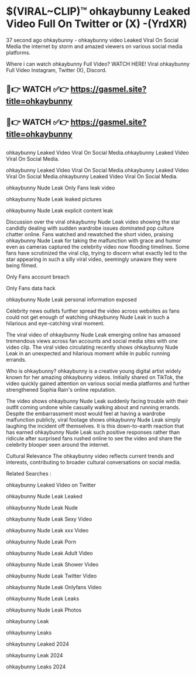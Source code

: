 # $(VIRAL~CLIP)™ ohkaybunny Leaked Video Full On Twitter or (X) -(YrdXR)
37 second ago ohkaybunny - ohkaybunny video Leaked Viral On Social Media the internet by storm and amazed viewers on various social media platforms.

Where i can watch ohkaybunny Full Video? WATCH HERE! Viral ohkaybunny Full Video Instagram, Twitter (X), Discord.

## 🔴👉 WATCH ✅👉 https://gasmel.site?title=ohkaybunny
## 🔴👉 WATCH ✅👉 https://gasmel.site?title=ohkaybunny
##
ohkaybunny Leaked Video Viral On Social Media.ohkaybunny Leaked Video Viral On Social Media.

ohkaybunny Leaked Video Viral On Social Media.ohkaybunny Leaked Video Viral On Social Media.ohkaybunny Leaked Video Viral On Social Media.

ohkaybunny Nude Leak Only Fans leak video

ohkaybunny Nude Leak leaked pictures

ohkaybunny Nude Leak explicit content leak

Discussion over the viral ohkaybunny Nude Leak video showing the star candidly dealing with sudden wardrobe issues dominated pop culture chatter online. Fans watched and rewatched the short video, praising ohkaybunny Nude Leak for taking the malfunction with grace and humor even as cameras captured the celebrity video now flooding timelines. Some fans have scrutinized the viral clip, trying to discern what exactly led to the star appearing in such a silly viral video, seemingly unaware they were being filmed.


Only Fans account breach

Only Fans data hack

ohkaybunny Nude Leak personal information exposed

Celebrity news outlets further spread the video across websites as fans could not get enough of watching ohkaybunny Nude Leak in such a hilarious and eye-catching viral moment.


The viral video of ohkaybunny Nude Leak emerging online has amassed tremendous views across fan accounts and social media sites with one video clip. The viral video circulating recently shows ohkaybunny Nude Leak in an unexpected and hilarious moment while in public running errands.


Who is ohkaybunny? ohkaybunny is a creative young digital artist widely known for her amazing ohkaybunny videos. Initially shared on TikTok, the video quickly gained attention on various social media platforms and further strengthened Sophia Rain's online reputation.

The video shows ohkaybunny Nude Leak suddenly facing trouble with their outfit coming undone while casually walking about and running errands. Despite the embarrassment most would feel at having a wardrobe malfunction publicly, viral footage shows ohkaybunny Nude Leak simply laughing the incident off themselves. It is this down-to-earth reaction that has earned ohkaybunny Nude Leak such positive responses rather than ridicule after surprised fans rushed online to see the video and share the celebrity blooper seen around the internet.

Cultural Relevance The ohkaybunny video reflects current trends and interests, contributing to broader cultural conversations on social media.

Related Searches :

ohkaybunny Leaked Video on Twitter

ohkaybunny Nude Leak Leaked

ohkaybunny Nude Leak Nude

ohkaybunny Nude Leak Sexy Video

ohkaybunny Nude Leak xxx Video

ohkaybunny Nude Leak Porn

ohkaybunny Nude Leak Adult Video

ohkaybunny Nude Leak Shower Video

ohkaybunny Nude Leak Twitter Video

ohkaybunny Nude Leak Onlyfans Video

ohkaybunny Nude Leak Leaks

ohkaybunny Nude Leak Photos

ohkaybunny Leak

ohkaybunny Leaks

ohkaybunny Leaked 2024

ohkaybunny Leak 2024

ohkaybunny Leaks 2024

